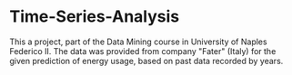 # Time-Series-Analysis

This a project, part of the Data Mining course in University of Naples Federico II. The data was provided from company "Fater" (Italy) for the given prediction of energy usage, based on past data recorded by years.
